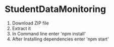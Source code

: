 # StudentDataMonitoring

1. Download ZIP file
2. Extract it
3. In Command line enter 'npm install'
4. After Installing dependencies enter 'npm start'
